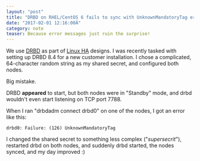 ```yaml
---
layout: "post"
title: "DRBD on RHEL/CentOS 6 fails to sync with UnknownMandatoryTag error"
date: "2017-02-01 12:16:00Â"
category: note
teaser: Because error messages just ruin the surprise!
---
```

We use [DRBD](https://www.drbd.org/en/) as part of [Linux HA](http://linux-ha.org/wiki/Main_Page) designs. I was recently tasked with setting up DRBD 8.4 for a new customer installation. I chose a complicated, 64-character random string as my shared secret, and configured both nodes.

Big mistake.

DRBD __appeared__ to start, but both nodes were in "Standby" mode, and drbd wouldn't even start listening on TCP port 7788.

When I ran "drbdadm connect drbd0" on one of the nodes, I got an error like this:

````
drbd0: Failure: (126) UnknownMandatoryTag
````

I changed the shared secret to something less complex ("_supersecrit_"), restarted drbd on both nodes, and suddenly drbd started, the nodes synced, and my day improved :)
